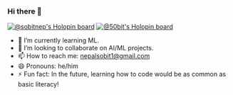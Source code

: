 ### Hi there 👋
 [![@sobitnep's Holopin board](https://holopin.me/sobitnep)](https://holopin.io/@sobitnep)
 [![@50bit's Holopin board](https://holopin.io/api/user/board?user=50bit)](https://holopin.io/@50bit)
 

- 🌱 I’m currently learning ML.
- 👯 I’m looking to collaborate on AI/ML projects.
- 📫 How to reach me: nepalsobit1@gmail.com
- 😄 Pronouns: he/him
- ⚡ Fun fact: In the future, learning how to code would be as common as basic literacy!
 

